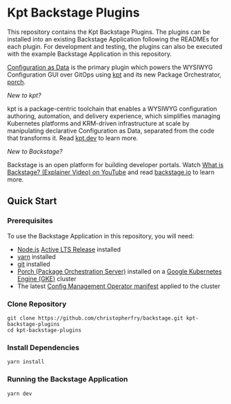 # Kpt Backstage Plugins

This repository contains the Kpt Backstage Plugins. The plugins can be installed
into an existing Backstage Application following the READMEs for each plugin.
For development and testing, the plugins can also be executed with the example
Backstage Application in this repository.

[Configuration as Data](plugins/cad) is the primary plugin which powers the
WYSIWYG Configuration GUI over GitOps using [kpt](https://kpt.dev/) and its new
Package Orchestrator,
[porch](https://github.com/GoogleContainerTools/kpt/tree/main/porch).

_New to kpt?_

kpt is a package-centric toolchain that enables a WYSIWYG configuration
authoring, automation, and delivery experience, which simplifies managing
Kubernetes platforms and KRM-driven infrastructure at scale by manipulating
declarative Configuration as Data, separated from the code that transforms it.
Read [kpt.dev](https://kpt.dev/) to learn more.

_New to Backstage?_

Backstage is an open platform for building developer portals. Watch
[What is Backstage? (Explainer Video) on YouTube](https://www.youtube.com/watch?v=85TQEpNCaU0)
and read [backstage.io](https://backstage.io) to learn more.

## Quick Start

### Prerequisites

To use the Backstage Application in this repository, you will need:

- [Node.js](https://nodejs.org/)
  [Active LTS Release](https://nodejs.org/en/about/releases/) installed
- [yarn](https://classic.yarnpkg.com/en/docs/install) installed
- [git](https://github.com/git-guides/install-git) installed
- [Porch (Package Orchestration Server)](https://github.com/GoogleContainerTools/kpt/tree/main/porch)
  installed on a
  [Google Kubernetes Engine (GKE)](https://cloud.google.com/kubernetes-engine)
  cluster
- The latest
  [Config Management Operator manifest](https://cloud.google.com/anthos-config-management/docs/downloads)
  applied to the cluster

### Clone Repository

```
git clone https://github.com/christopherfry/backstage.git kpt-backstage-plugins
cd kpt-backstage-plugins
```

### Install Dependencies

```
yarn install
```

### Running the Backstage Application

```
yarn dev
```
